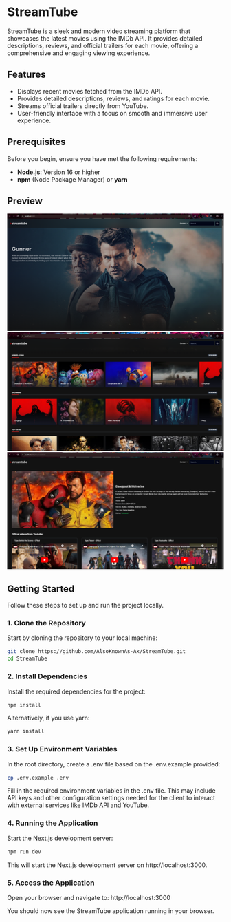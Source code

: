 # StreamTube

StreamTube is a sleek and modern video streaming platform that showcases the latest movies using the IMDb API. It provides detailed descriptions, reviews, and official trailers for each movie, offering a comprehensive and engaging viewing experience.

## Features

- Displays recent movies fetched from the IMDb API.
- Provides detailed descriptions, reviews, and ratings for each movie.
- Streams official trailers directly from YouTube.
- User-friendly interface with a focus on smooth and immersive user experience.

## Prerequisites

Before you begin, ensure you have met the following requirements:

- **Node.js**: Version 16 or higher
- **npm** (Node Package Manager) or **yarn**

## Preview

![Home Page Preview](./assets/preview1.png)
![Movie List Preview](./assets/preview2.png)
![Movie Page Preview](./assets/previewe.png)

## Getting Started

Follow these steps to set up and run the project locally.

### 1. Clone the Repository

Start by cloning the repository to your local machine:

```bash
git clone https://github.com/AlsoKnownAs-Ax/StreamTube.git
cd StreamTube
```

### 2. Install Dependencies

Install the required dependencies for the project:

```bash
npm install
```

Alternatively, if you use yarn:

```bash
yarn install
```

### 3. Set Up Environment Variables

In the root directory, create a .env file based on the .env.example provided:

```bash
cp .env.example .env
```

Fill in the required environment variables in the .env file. This may include API keys and other configuration settings needed for the client to interact with external services like IMDb API and YouTube.

### 4. Running the Application

Start the Next.js development server:

```bash
npm run dev
```

This will start the Next.js development server on http://localhost:3000.

### 5. Access the Application

Open your browser and navigate to: http://localhost:3000

You should now see the StreamTube application running in your browser.
